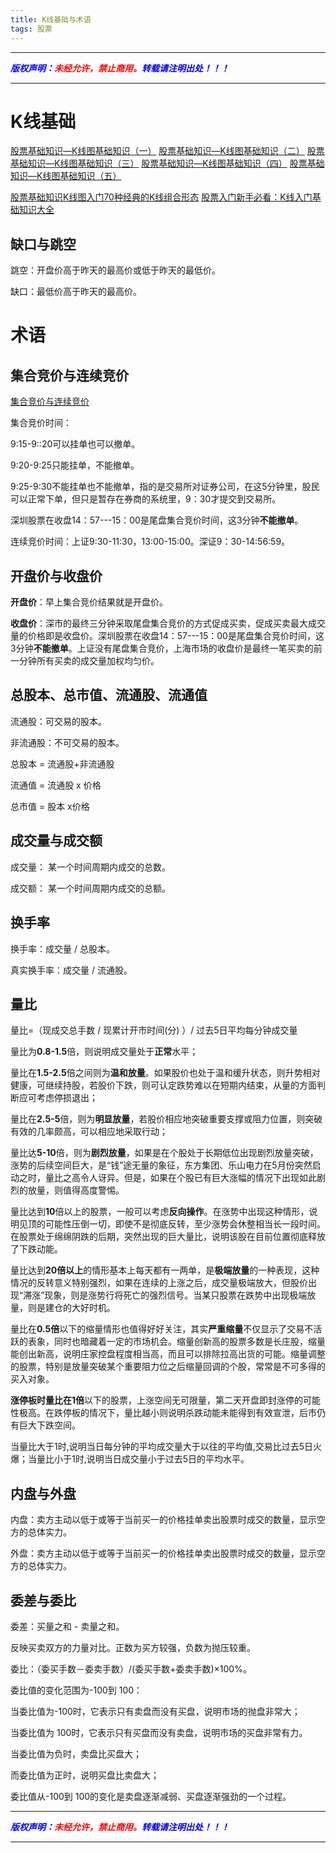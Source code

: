 ```yaml
---
title: K线基础与术语
tags: 股票
---
```


------


***<font color=blue>版权声明：</font><font color=red>未经允许，禁止商用。</font><font color=blue>转载请注明出处！！！</font>***

------

# K线基础

[股票基础知识—K线图基础知识（一）](https://zhuanlan.zhihu.com/p/24206256)
[股票基础知识—K线图基础知识（二）](https://zhuanlan.zhihu.com/p/24252642)
[股票基础知识—K线图基础知识（三）](https://zhuanlan.zhihu.com/p/24378669)
[股票基础知识—K线图基础知识（四）](https://zhuanlan.zhihu.com/p/24442271)
[股票基础知识—K线图基础知识（五）](https://zhuanlan.zhihu.com/p/24522656)

[股票基础知识K线图入门70种经典的K线组合形态](https://zhuanlan.zhihu.com/p/633216676)
[股票入门新手必看：K线入门基础知识大全](https://zhuanlan.zhihu.com/p/351391955)

## 缺口与跳空

跳空：开盘价高于昨天的最高价或低于昨天的最低价。

缺口：最低价高于昨天的最高价。

# 术语

## 集合竞价与连续竞价

[集合竞价与连续竞价 ](https://zhuanlan.zhihu.com/p/330995585)

集合竞价时间：

9:15-9::20可以挂单也可以撤单。

9:20-9:25只能挂单，不能撤单。

9:25-9:30不能挂单也不能撤单，指的是交易所对证券公司，在这5分钟里，股民可以正常下单，但只是暂存在券商的系统里，9：30才提交到交易所。

深圳股票在收盘14：57---15：00是尾盘集合竞价时间，这3分钟**不能撤单**。

连续竞价时间：上证9:30-11:30，13:00-15:00。深证9：30-14:56:59。

## 开盘价与收盘价

**开盘价**：早上集合竞价结果就是开盘价。

**收盘价**：深市的最终三分钟采取尾盘集合竞价的方式促成买卖，促成买卖最大成交量的价格即是收盘价。深圳股票在收盘14：57---15：00是尾盘集合竞价时间，这3分钟**不能撤单**。上证没有尾盘集合竞价，上海市场的收盘价是最终一笔买卖的前一分钟所有买卖的成交量加权均匀价。


## 总股本、总市值、流通股、流通值

流通股：可交易的股本。

非流通股：不可交易的股本。

总股本 = 流通股+非流通股

流通值 = 流通股 x 价格

总市值 = 股本 x价格



## 成交量与成交额

成交量： 某一个时间周期内成交的总数。

成交额： 某一个时间周期内成交的总额。


## 换手率

换手率：成交量 / 总股本。

真实换手率：成交量 / 流通股。


## 量比

量比=（现成交总手数 / 现累计开市时间(分) ）/ 过去5日平均每分钟成交量

量比为**0.8-1.5**倍，则说明成交量处于**正常**水平；

量比在**1.5-2.5**倍之间则为**温和放量**。如果股价也处于温和缓升状态，则升势相对健康，可继续持股，若股价下跌，则可认定跌势难以在短期内结束，从量的方面判断应可考虑停损退出；

量比在**2.5-5**倍，则为**明显放量**，若股价相应地突破重要支撑或阻力位置，则突破有效的几率颇高，可以相应地采取行动；

量比达**5-10**倍，则为**剧烈放量**，如果是在个股处于长期低位出现剧烈放量突破，涨势的后续空间巨大，是“钱”途无量的象征，东方集团、乐山电力在5月份突然启动之时，量比之高令人讶异。但是，如果在个股已有巨大涨幅的情况下出现如此剧烈的放量，则值得高度警惕。

量比达到**10**倍以上的股票，一般可以考虑**反向操作**。在涨势中出现这种情形，说明见顶的可能性压倒一切，即使不是彻底反转，至少涨势会休整相当长一段时间。在股票处于绵绵阴跌的后期，突然出现的巨大量比，说明该股在目前位置彻底释放了下跌动能。

量比达到**20倍以上**的情形基本上每天都有一两单，是**极端放量**的一种表现，这种情况的反转意义特别强烈，如果在连续的上涨之后，成交量极端放大，但股价出现“滞涨”现象，则是涨势行将死亡的强烈信号。当某只股票在跌势中出现极端放量，则是建仓的大好时机。

量比在**0.5倍**以下的缩量情形也值得好好关注，其实**严重缩量**不仅显示了交易不活跃的表象，同时也暗藏着一定的市场机会。缩量创新高的股票多数是长庄股，缩量能创出新高，说明庄家控盘程度相当高，而且可以排除拉高出货的可能。缩量调整的股票，特别是放量突破某个重要阻力位之后缩量回调的个股，常常是不可多得的买入对象。

**涨停板时量比在1倍**以下的股票，上涨空间无可限量，第二天开盘即封涨停的可能性极高。在跌停板的情况下，量比越小则说明杀跌动能未能得到有效宣泄，后市仍有巨大下跌空间。

当量比大于1时,说明当日每分钟的平均成交量大于以往的平均值,交易比过去5日火爆；当量比小于1时,说明当日成交量小于过去5日的平均水平。

## 内盘与外盘

内盘：卖方主动以低于或等于当前买一的价格挂单卖出股票时成交的数量，显示空方的总体实力。

外盘：卖方主动以低于或等于当前买一的价格挂单卖出股票时成交的数量，显示空方的总体实力。

## 委差与委比
委差：买量之和 - 卖量之和。

反映买卖双方的力量对比。正数为买方较强，负数为抛压较重。

委比：（委买手数－委卖手数）/(委买手数+委卖手数)×100%。

委比值的变化范围为-100到 100：

当委比值为-100时，它表示只有卖盘而没有买盘，说明市场的抛盘非常大；

当委比值为 100时，它表示只有买盘而没有卖盘，说明市场的买盘非常有力。

当委比值为负时，卖盘比买盘大；

而委比值为正时，说明买盘比卖盘大；

委比值从-100到 100的变化是卖盘逐渐减弱、买盘逐渐强劲的一个过程。



------

***<font color=blue>版权声明：</font><font color=red>未经允许，禁止商用。</font><font color=blue>转载请注明出处！！！</font>***

------
